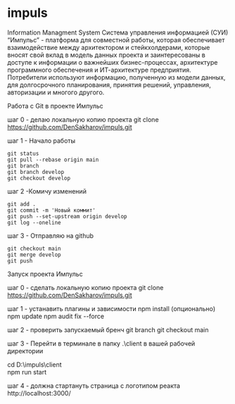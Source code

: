 # impuls
Information Managment System
Система управления информацией (СУИ) “Импульс” - платформа для совместной работы, которая обеспечивает взаимодействие между архитектором и стейкхолдерами, которые вносят свой вклад в модель данных проекта и заинтересованы в доступе к информации о важнейших бизнес-процессах, архитектуре программного обеспечения и ИТ-архитектуре предприятия. Потребители используют информацию, полученную из модели данных, для долгосрочного планирования, принятия решений, управления, авторизации и многого другого.


Работа с Git в проекте Импульс

шаг 0 - делаю локальную копию проекта
git clone https://github.com/DenSakharov/impuls.git

шаг 1 - Начало работы
```
git status
git pull --rebase origin main
git branch
git branch develop
git checkout develop
```
шаг 2 -Комичу изменений 
```
git add .
git commit -m 'Новый коммит'
git push --set-upstream origin develop
git log --oneline
```
шаг 3 - Отправляю на github
```
git checkout main
git merge develop
git push
```


Запуск проекта Импульс

шаг 0 - сделать локальную копию проекта
git clone https://github.com/DenSakharov/impuls.git

шаг 1 - устанавить плагины и зависимости
npm install
(опционально)
	npm update
	npm audit fix --force

шаг 2 - проверить запускаемый бренч
git branch
git checkout main

шаг 3 - Перейти в терминале в папку .\client в вашей рабочей директории

cd D:\impuls\client  
npm run start

шаг 4 - должна стартануть страница с логотипом реакта
 http://localhost:3000/


